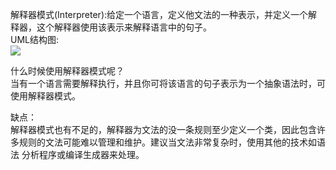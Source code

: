 解释器模式(Interpreter):给定一个语言，定义他文法的一种表示，并定义一个解释器，这个解释器使用该表示来解释语言中的句子。  
UML结构图:  
![](https://ws1.sinaimg.cn/large/006mOQRagy1g520eajbccj31su14o7wh.jpg)  

什么时候使用解释器模式呢？  
当有一个语言需要解释执行，并且你可将该语言的句子表示为一个抽象语法时，可使用解释器模式。  

缺点：  
解释器模式也有不足的，解释器为文法的没一条规则至少定义一个类，因此包含许多规则的文法可能难以管理和维护。建议当文法非常复杂时，使用其他的技术如语法
分析程序或编译生成器来处理。  